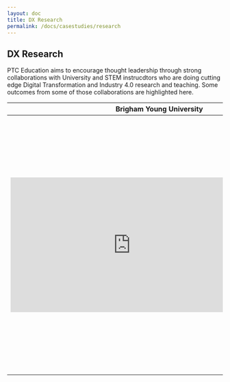 ```yaml
---
layout: doc
title: DX Research
permalink: /docs/casestudies/research
---
```


<section class="section">
    <div class="container">
        <h2>DX Research</h2>
    </div>
    <div>PTC Education aims to encourage thought leadership through strong collaborations with University and STEM instrucdtors who are doing cutting edge Digital Transformation and Industry 4.0 research and teaching. Some outcomes from some of those collaborations are highlighted here.
    </div>
    <div class="container">
        <table>
            <thead>
                <tr>
                    <th colspan="2">Brigham Young University</th>
                </tr>
            </thead>
            <tbody>
                <tr>
                    <td><iframe width="560" height="315" src="https://www.youtube.com/embed/8VkR3aVjnAA" title="YouTube video player" frameborder="0" allow="accelerometer; autoplay; clipboard-write; encrypted-media; gyroscope; picture-in-picture" allowfullscreen></iframe></td>
                    <td>This video is shows an AR experience at the <b>BYU Smart Factory using Thingworx</b>. The BYU Manufacturing Engineering program are thought leaders in Digital Transformation, Industry 4.0 and Smart Manufacturing, and have made a number of great demonstrations of how PTC technologies can be integrated into a universtiy program. <a href="https://www.youtube.com/channel/UCTuy3xcrWT4Kx_nmt-jjYxQ">See more videos on the BYU Youtube Channel.</a></td>
                </tr>
            </tbody>
        </table>
    </div>
</section>
